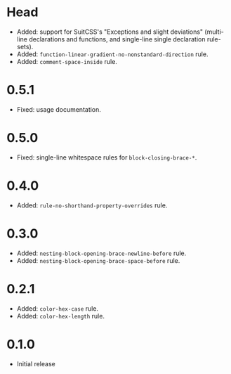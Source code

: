 # Head

* Added: support for SuitCSS's "Exceptions and slight deviations" (multi-line declarations and functions, and single-line single declaration rule-sets).
* Added: `function-linear-gradient-no-nonstandard-direction` rule.
* Added: `comment-space-inside` rule.

# 0.5.1

* Fixed: usage documentation.

# 0.5.0

* Fixed: single-line whitespace rules for `block-closing-brace-*`.

# 0.4.0

* Added: `rule-no-shorthand-property-overrides` rule.

# 0.3.0

* Added: `nesting-block-opening-brace-newline-before` rule.
* Added: `nesting-block-opening-brace-space-before` rule.

# 0.2.1

* Added: `color-hex-case` rule.
* Added: `color-hex-length` rule.

# 0.1.0

* Initial release
